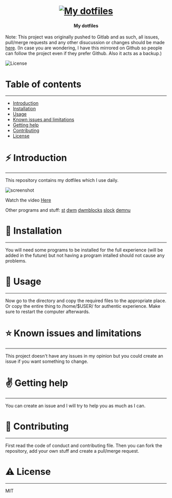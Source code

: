 <h1 align="center">
  <br>
  <a href="https://gitlab.com/zagyarakushi/myrice"><img src="" alt="My dotfiles"></a>
</h1>

<h4 align="center">My dotfiles</h4>

Note: This project was originally pushed to Gitlab and as such, all issues, pull/merge requests and any other disucussion or changes should be made [here](https://gitlab.com/zagyarakushi/myrice). (In case you are wondering, I have this mirrored on Github so people can follow the project even if they prefer Github. Also it acts as a backup.)

![License](https://img.shields.io/badge/License-MIT-lightgray.svg?style=flat-square)


# Table of contents
-----------------

* [Introduction](#introduction)
* [Installation](#installation)
* [Usage](#usage)
* [Known issues and limitations](#known-issues-and-limitations)
* [Getting help](#getting-help)
* [Contributing](#contributing)
* [License](#license)


# ⚡ Introduction
------------

This repository contains my dotfiles which I use daily.

![screenshot](https://gitlab.com/zagyarakushi/myrice/-/raw/master/screenshots/desktop.png)

Watch the video [Here](https://invidious.snopyta.org/watch?v=9eKI2tUn9XM)

Other programs and stuff:
[st](https://gitlab.com/zagyarakushi/myst)
[dwm](https://gitlab.com/zagyarakushi/mydwm)
[dwmblocks](https://gitlab.com/zagyarakushi/mydwmblocks)
[slock](https://gitlab.com/zagyarakushi/myslock)
[demnu](https://gitlab.com/zagyarakushi/mydmenu)

# 📖 Installation
------------

You will need some programs to be installed for the full experience (will be added in the future) but not having a program intalled should not cause any problems.


# 📝 Usage
-----

Now go to the directory and copy the required files to the appropriate place. Or copy the entire thing to /home/$USER/ for authentic experience.
Make sure to restart the computer afterwards.


# ⭐ Known issues and limitations
----------------------------

This project doesn't have any issues in my opinion but you could create an issue if you want something to change.


# ✌️ Getting help
------------

You can create an issue and I will try to help you as much as I can.


# 🔔 Contributing
------------

First read the code of conduct and contributing file. Then you can fork the repository, add your own stuff and create a pull/merge request.


# ⚠ License
-------

MIT
